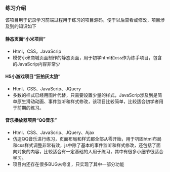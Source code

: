 ### 练习介绍
该项目用于记录学习前端过程用于练习的项目源码，便于以后查看或修改，项目涉及到的知识如下
#### 静态页面“小米项目”
* Html，CSS，JavaScrip
* 模仿小米商城页面制作的静态页面，用于初学html和css作为练手项目，包含的JavaScrip内容非常少
#### H5小游戏项目“狂拍灰太狼”
* Html、CSS、JavaScrip、JQuery
* 多数的样式已经用图片代替，只需要设置少量的样式，JavaScrip涉及到是简单原生滑动动画、事件监听和样式修改，该项目比较简单，比较适合初学者用于前期的练习。
#### 音乐播放器项目“QQ音乐”
* Html、CSS、JavaScrip、JQuery、Ajax
* 仿造QQ音乐进行练习，页面布局和样式都全部从零开始，用于巩固html布局和css样式调整非常有效，js中除了基本的事件监听和样式修改，还包括了面向对象的内容，比较适合有一定基础的人用于练习，其中有很多小细节很适合学习。
* 项目内还存在很多BUG未修复，只实现了其中一部分功能
